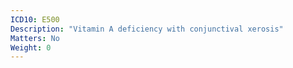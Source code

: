 ```yaml
---
ICD10: E500
Description: "Vitamin A deficiency with conjunctival xerosis"
Matters: No
Weight: 0
---
```

